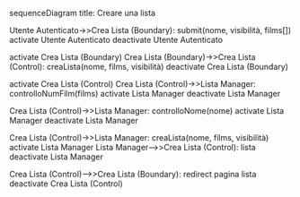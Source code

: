 sequenceDiagram
title: Creare una lista

Utente Autenticato->>Crea Lista (Boundary): submit(nome, visibilità, films[])
activate Utente Autenticato
deactivate Utente Autenticato

activate Crea Lista (Boundary)
Crea Lista (Boundary)->>Crea Lista (Control): creaLista(nome, films, visibilità)
deactivate Crea Lista (Boundary)

activate Crea Lista (Control)
Crea Lista (Control)->>Lista Manager: controlloNumFilm(films)
activate Lista Manager
deactivate Lista Manager

Crea Lista (Control)->>Lista Manager: controlloNome(nome)
activate Lista Manager
deactivate Lista Manager

Crea Lista (Control)->>Lista Manager: creaLista(nome, films, visibilità)
activate Lista Manager
Lista Manager-->>Crea Lista (Control): lista
deactivate Lista Manager

Crea Lista (Control)-->>Crea Lista (Boundary): redirect pagina lista
deactivate Crea Lista (Control)
